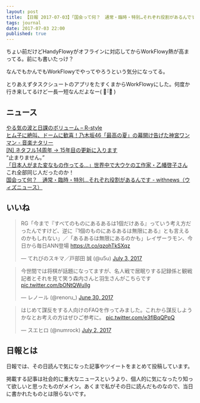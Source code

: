 ```yaml
---
layout: post
title: 【日報 2017-07-03】「国会って何？　通常・臨時・特別…それぞれ役割があるんです」他
tags: journal
date: 2017-07-03 22:00
published: true
---
```

ちょい前だけどHandyFlowyがオフラインに対応してからWorkFlowy熱が高まってる。前にも書いたっけ？

なんでもかんでもWorkFlowyでやってやろうという気分になってる。

とりあえずタスクシュートのアプリをたすくまからWorkFlowyにした。何度か行き来してるけど一長一短なんだよなー(  ･᷄-･᷅ )

## ニュース

<div class="news"><a href="http://rashita.net/blog/?p=22437" target="_blank">やる気の波と日課のボリューム – R-style</a>
<div class="newscomme"></div>
</div>

<div class="news"><a href="http://natalie.mu/music/news/239165" target="_blank">ヒム子に絶叫、ドームに歓喜！乃木坂46「最高の夏」の幕開け告げた神宮ワンマン - 音楽ナタリー</a>
<div class="newscomme"></div>
</div>

<div class="news"><a href="http://netafull.net/diary/055611.html" target="_blank">[N] ネタフル14周年 → 15年目の更新に入ります</a>
<div class="newscomme">“止まりません。”
</div>
</div>

<div class="news"><a href="https://irorio.jp/kamiiiijo/20170702/405688/" target="_blank">「日本人がまた変なもの作ってる…」世界中で大ウケの工作家・乙幡啓子さん</a>
<div class="newscomme">これ全部同じ人だったのか！
</div>
</div>

<div class="news"><a href="http://withnews.jp/article/f0170703002qq000000000000000G00110101qq000015498A" target="_blank">国会って何？　通常・臨時・特別…それぞれ役割があるんです - withnews（ウィズニュース）</a>
<div class="newscomme"></div>
</div>


## いいね

 <blockquote class="twitter-tweet"><p lang="ja" dir="ltr">RG「今まで『すべてのものにあるあるは1個だけある』っていう考え方だったんですけど、逆に『1個のものにあるあるは無限にある』とも言えるのかもしれない」／「あるあるは無限にあるのかも」レイザーラモン、今日から毎日ANN登場  <a href="https://t.co/qzohTkSXqz">https://t.co/qzohTkSXqz</a></p>&mdash; てれびのスキマ／戸部田 誠 (@u5u) <a href="https://twitter.com/u5u/status/881675750725648384">July 3, 2017</a></blockquote>
<script async src="//platform.twitter.com/widgets.js" charset="utf-8"></script> 
 
 
<blockquote class="twitter-tweet"><p lang="ja" dir="ltr">今世間では将棋が話題になってますが、名人戦で居眠りする記録係と観戦記者とそれを見て笑う森内さんと羽生さんがこちらです <a href="https://t.co/bONtQWuIlg">pic.twitter.com/bONtQWuIlg</a></p>&mdash; レノール (@renoru_) <a href="https://twitter.com/renoru_/status/880812796543287297">June 30, 2017</a></blockquote>
<script async src="//platform.twitter.com/widgets.js" charset="utf-8"></script> 
 
 
<blockquote class="twitter-tweet"><p lang="ja" dir="ltr">はじめて謀反をする人向けのFAQを作ってみました。これから謀反しようかなとお考えの方はぜひご参考に。 <a href="https://t.co/e3flBqQPpQ">pic.twitter.com/e3flBqQPpQ</a></p>&mdash; スエヒロ (@numrock) <a href="https://twitter.com/numrock/status/881348837331398656">July 2, 2017</a></blockquote>
<script async src="//platform.twitter.com/widgets.js" charset="utf-8"></script> 
 

## 日報とは

日報では、その日読んで気になった記事やツイートをまとめて投稿しています。

掲載する記事は社会的に重大なニュースというより、個人的に気になったり知って欲しいと思ったものがメイン。あくまで私がその日に読んだものなので、当日に書かれたものとは限らないです。
